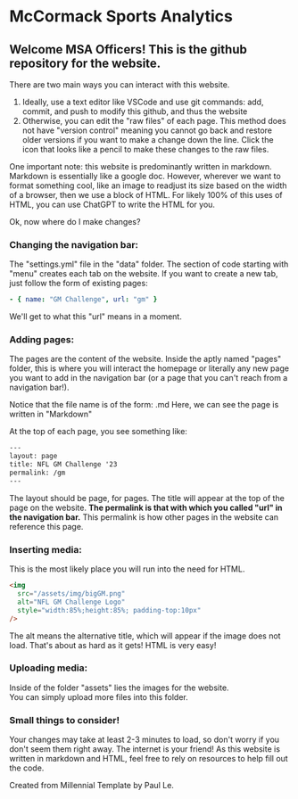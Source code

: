 # McCormack Sports Analytics

## Welcome MSA Officers! This is the github repository for the website.

There are two main ways you can interact with this website.

1. Ideally, use a text editor like VSCode and use git commands: add, commit, and push to modify this github, and thus the website
2. Otherwise, you can edit the "raw files" of each page. This method does not have "version control" meaning you cannot go back and restore older versions if you want to make a change down the line. Click the icon that looks like a pencil to make these changes to the raw files.

One important note: this website is predominantly written in markdown.
Markdown is essentially like a google doc.
However, wherever we want to format something cool, like an image to readjust its size based on the width of a browser, then we use a block of HTML.
For likely 100% of this uses of HTML, you can use ChatGPT to write the HTML for you.

Ok, now where do I make changes?

### Changing the navigation bar:

The "settings.yml" file in the "data" folder.
The section of code starting with "menu" creates each tab on the website.
If you want to create a new tab, just follow the form of existing pages:

```yml
- { name: "GM Challenge", url: "gm" }
```

We'll get to what this "url" means in a moment.

### Adding pages:

The pages are the content of the website. Inside the aptly named "pages" folder, this is where you will interact the homepage or literally any new page you want to add in the navigation bar (or a page that you can't reach from a navigation bar!).

Notice that the file name is of the form: <name>.md
Here, we can see the page is written in "Markdown"

At the top of each page, you see something like:

```html
---
layout: page
title: NFL GM Challenge '23
permalink: /gm
---
```

The layout should be page, for pages.
The title will appear at the top of the page on the website.
**The permalink is that with which you called "url" in the navigation bar.**
This permalink is how other pages in the website can reference this page.

### Inserting media:

This is the most likely place you will run into the need for HTML.

```html
<img
  src="/assets/img/bigGM.png"
  alt="NFL GM Challenge Logo"
  style="width:85%;height:85%; padding-top:10px"
/>
```

The alt means the alternative title, which will appear if the image does not load.
That's about as hard as it gets!
HTML is very easy!

### Uploading media:

Inside of the folder "assets" lies the images for the website.  
You can simply upload more files into this folder.

### Small things to consider!

Your changes may take at least 2-3 minutes to load, so don't worry if you don't seem them right away.
The internet is your friend! As this website is written in markdown and HTML, feel free to rely on resources to help fill out the code.

Created from Millennial Template by Paul Le.
